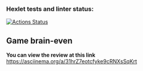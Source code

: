 ### Hexlet tests and linter status:
[![Actions Status](https://github.com/nndrey/frontend-project-44/actions/workflows/hexlet-check.yml/badge.svg)](https://github.com/nndrey/frontend-project-44/actions)

## Game brain-even ##

**You can view the review at this link**
https://asciinema.org/a/31hrZ7eotcfyke9cRNXsSqKrt
